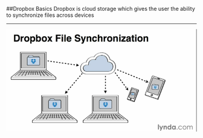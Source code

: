 ##Dropbox Basics
Dropbox is cloud storage which gives the user the ability to synchronize files
across devices
___
![Dropbox diagram](img/dropbox-sync-diagram.png)


